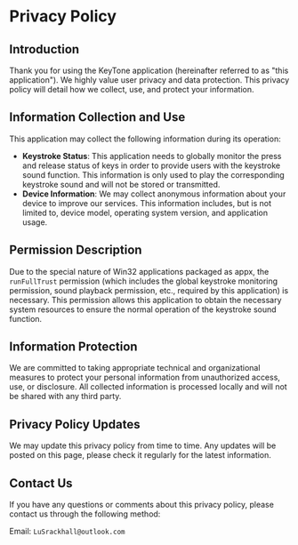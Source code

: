 # Privacy Policy

## Introduction

Thank you for using the KeyTone application (hereinafter referred to as "this application"). We highly value user privacy and data protection. This privacy policy will detail how we collect, use, and protect your information.

## Information Collection and Use

This application may collect the following information during its operation:
- **Keystroke Status**: This application needs to globally monitor the press and release status of keys in order to provide users with the keystroke sound function. This information is only used to play the corresponding keystroke sound and will not be stored or transmitted.
- **Device Information**: We may collect anonymous information about your device to improve our services. This information includes, but is not limited to, device model, operating system version, and application usage.

## Permission Description

Due to the special nature of Win32 applications packaged as appx, the `runFullTrust` permission (which includes the global keystroke monitoring permission, sound playback permission, etc., required by this application) is necessary. This permission allows this application to obtain the necessary system resources to ensure the normal operation of the keystroke sound function.

## Information Protection

We are committed to taking appropriate technical and organizational measures to protect your personal information from unauthorized access, use, or disclosure. All collected information is processed locally and will not be shared with any third party.

## Privacy Policy Updates

We may update this privacy policy from time to time. Any updates will be posted on this page, please check it regularly for the latest information.

## Contact Us

If you have any questions or comments about this privacy policy, please contact us through the following method:

Email: `LuSrackhall@outlook.com`